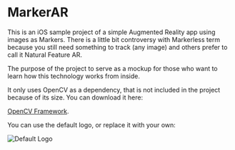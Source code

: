 # MarkerAR

This is an iOS sample project of a simple Augmented Reality app using images as Markers. There is a little bit controversy with Markerless term because you still need something to track (any image) and others prefer to call it Natural Feature AR.

The purpose of the project to serve as a mockup for those who want to learn how this technology works from inside.

It only uses OpenCV as a dependency, that is not included in the project because of its size. You can download it here:

[OpenCV Framework](https://pages.github.com/).

You can use the default logo, or replace it with your own:

![Default Logo](https://raw.githubusercontent.com/pawlusmall/MarkerlessAR/MarkerlessARExample/Assets.xcassets/onirix-markerless.imageset/onirix-markerless.png)


